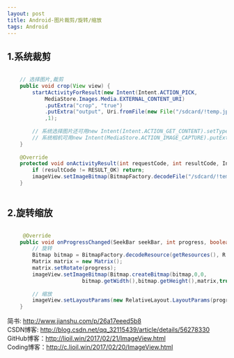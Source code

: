 ```yaml
---
layout: post
title: Android-图片裁剪/旋转/缩放
tags: Android
---
```

## 1.系统裁剪

```java
	
	// 选择图片,裁剪
    public void crop(View view) {
        startActivityForResult(new Intent(Intent.ACTION_PICK,
			MediaStore.Images.Media.EXTERNAL_CONTENT_URI)
			.putExtra("crop", "true")
			.putExtra("output", Uri.fromFile(new File("/sdcard/!temp.jpg")))
			,1);
			
		// 系统选择图片还可用new Intent(Intent.ACTION_GET_CONTENT).setType(image/*)
		// 系统相机可用new Intent(MediaStore.ACTION_IMAGE_CAPTURE).putExtra("output", xx);
    }
	
	@Override
    protected void onActivityResult(int requestCode, int resultCode, Intent data) {  
        if (resultCode != RESULT_OK) return;
        imageView.setImageBitmap(BitmapFactory.decodeFile("/sdcard/!temp.jpg"));
    }
	
```
	
## 2.旋转缩放
	
```java

	 @Override
    public void onProgressChanged(SeekBar seekBar, int progress, boolean fromUser) {		
		// 旋转
		Bitmap bitmap = BitmapFactory.decodeResource(getResources(), R.mipmap.ic_launcher);
        Matrix matrix = new Matrix();
        matrix.setRotate(progress);
        imageView.setImageBitmap(Bitmap.createBitmap(bitmap,0,0,
						bitmap.getWidth(),bitmap.getHeight(),matrix,true));
		
		// 缩放
		imageView.setLayoutParams(new RelativeLayout.LayoutParams(progress,progress));
	}

```

简书: http://www.jianshu.com/p/26a17eeed5b8   
CSDN博客: http://blog.csdn.net/qq_32115439/article/details/56278330   
GitHub博客：http://lioil.win/2017/02/21/ImageView.html   
Coding博客：http://c.lioil.win/2017/02/20/ImageView.html
